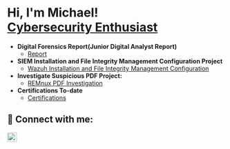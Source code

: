  <h1>Hi, I'm Michael! <br/><a href="https://www.linkedin.com/in/michael-musoke/">Cybersecurity Enthusiast</a></h1>

- <b>Digital Forensics Report(Junior Digital Analyst Report)</b>
  - [Report](https://github.com/Muts256/Digital-Forensics)
- <b>SIEM Installation and File Integrity Management Configuration Project</b>
  - [Wazuh Installation and File Integrity Management Configuration](https://https://github.com/Muts256/SIEM)
- <b>Investigate Suspicious PDF Project:</b>
  - [REMnux PDF Investigation](https://github.com/Muts256/Suspicious-PDF)
- <b>Certifications To-date</b>
  - [Certifications](https://github.com/Muts256/Certifications)


<h2> 🤳 Connect with me:</h2>

[<img align="left" alt="michael-musoke | LinkedIn" width="22px" src="https://cdn.jsdelivr.net/npm/simple-icons@v3/icons/linkedin.svg" />][linkedin]

[linkedin]: https://linkedin.com/in/michael-musoke

<!--
**Muts256/Muts256** is a ✨ _special_ ✨ repository because its `README.md` (this file) appears on your GitHub profile.

Here are some ideas to get you started:

- 🔭 I’m currently working on ...
- 🌱 I’m currently learning ...
- 👯 I’m looking to collaborate on ...
- 🤔 I’m looking for help with ...
- 💬 Ask me about ...
- 📫 How to reach me: ...
- 😄 Pronouns: ...
- ⚡ Fun fact: ...
-->
